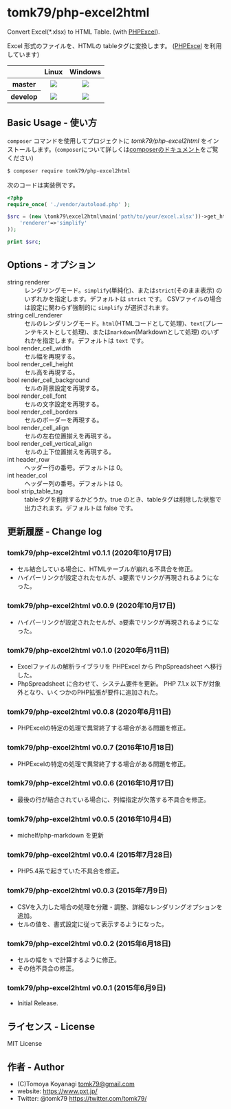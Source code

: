 # tomk79/php-excel2html


Convert Excel(\*.xlsx) to HTML Table. (with [PHPExcel](https://github.com/PHPOffice/PHPExcel)).

Excel 形式のファイルを、HTMLの tableタグに変換します。
([PHPExcel](https://github.com/PHPOffice/PHPExcel) を利用しています)

<table>
  <thead>
    <tr>
      <th></th>
      <th>Linux</th>
      <th>Windows</th>
    </tr>
  </thead>
  <tbody>
    <tr>
      <th>master</th>
      <td align="center">
        <a href="https://travis-ci.org/tomk79/php-excel2html"><img src="https://secure.travis-ci.org/tomk79/php-excel2html.svg?branch=master"></a>
      </td>
      <td align="center">
        <a href="https://ci.appveyor.com/project/tomk79/php-excel2html"><img src="https://ci.appveyor.com/api/projects/status/o2d8bo08weasyvlh/branch/master?svg=true"></a>
      </td>
    </tr>
    <tr>
      <th>develop</th>
      <td align="center">
        <a href="https://travis-ci.org/tomk79/php-excel2html"><img src="https://secure.travis-ci.org/tomk79/php-excel2html.svg?branch=develop"></a>
      </td>
      <td align="center">
        <a href="https://ci.appveyor.com/project/tomk79/php-excel2html"><img src="https://ci.appveyor.com/api/projects/status/o2d8bo08weasyvlh/branch/develop?svg=true"></a>
      </td>
    </tr>
  </tbody>
</table>


## Basic Usage - 使い方

`composer` コマンドを使用してプロジェクトに _tomk79/php-excel2html_ をインストールします。(`composer`について詳しくは[composerのドキュメント](https://getcomposer.org/doc/)をご覧ください)

```bash
$ composer require tomk79/php-excel2html
```

次のコードは実装例です。

```php
<?php
require_once( './vendor/autoload.php' );

$src = (new \tomk79\excel2html\main('path/to/your/excel.xlsx'))->get_html(array(
	'renderer'=>'simplify'
));

print $src;
```

## Options - オプション

<dl>
  <dt>string renderer</dt>
    <dd>レンダリングモード。<code>simplify</code>(単純化)、または<code>strict</code>(そのまま表示) のいずれかを指定します。デフォルトは <code>strict</code> です。 CSVファイルの場合は設定に関わらず強制的に <code>simplify</code> が選択されます。</dd>
  <dt>string cell_renderer</dt>
    <dd>セルのレンダリングモード。<code>html</code>(HTMLコードとして処理)、<code>text</code>(プレーンテキストとして処理)、または<code>markdown</code>(Markdownとして処理) のいずれかを指定します。デフォルトは <code>text</code> です。</dd>

  <dt>bool render_cell_width</dt>
    <dd>セル幅を再現する。</dd>
  <dt>bool render_cell_height</dt>
    <dd>セル高を再現する。</dd>
  <dt>bool render_cell_background</dt>
    <dd>セルの背景設定を再現する。</dd>
  <dt>bool render_cell_font</dt>
    <dd>セルの文字設定を再現する。</dd>
  <dt>bool render_cell_borders</dt>
    <dd>セルのボーダーを再現する。</dd>
  <dt>bool render_cell_align</dt>
    <dd>セルの左右位置揃えを再現する。</dd>
  <dt>bool render_cell_vertical_align</dt>
    <dd>セルの上下位置揃えを再現する。</dd>

  <dt>int header_row</dt>
    <dd>ヘッダー行の番号。デフォルトは 0。</dd>
  <dt>int header_col</dt>
    <dd>ヘッダー列の番号。デフォルトは 0。</dd>
  <dt>bool strip_table_tag</dt>
    <dd>tableタグを削除するかどうか。true のとき、tableタグは削除した状態で出力されます。デフォルトは false です。</dd>
</dl>


## 更新履歴 - Change log

### tomk79/php-excel2html v0.1.1 (2020年10月17日)

- セル結合している場合に、HTMLテーブルが崩れる不具合を修正。
- ハイパーリンクが設定されたセルが、a要素でリンクが再現されるようになった。

### tomk79/php-excel2html v0.0.9 (2020年10月17日)

- ハイパーリンクが設定されたセルが、a要素でリンクが再現されるようになった。

### tomk79/php-excel2html v0.1.0 (2020年6月11日)

- Excelファイルの解析ライブラリを PHPExcel から PhpSpreadsheet へ移行した。
- PhpSpreadsheet に合わせて、システム要件を更新。 PHP 7.1.x 以下が対象外となり、いくつかのPHP拡張が要件に追加された。

### tomk79/php-excel2html v0.0.8 (2020年6月11日)

- PHPExcelの特定の処理で異常終了する場合がある問題を修正。

### tomk79/php-excel2html v0.0.7 (2016年10月18日)

- PHPExcelの特定の処理で異常終了する場合がある問題を修正。

### tomk79/php-excel2html v0.0.6 (2016年10月17日)

- 最後の行が結合されている場合に、列幅指定が欠落する不具合を修正。

### tomk79/php-excel2html v0.0.5 (2016年10月4日)

- michelf/php-markdown を更新

### tomk79/php-excel2html v0.0.4 (2015年7月28日)

- PHP5.4系で起きていた不具合を修正。

### tomk79/php-excel2html v0.0.3 (2015年7月9日)

- CSVを入力した場合の処理を分離・調整、詳細なレンダリングオプションを追加。
- セルの値を、書式設定に従って表示するようになった。


### tomk79/php-excel2html v0.0.2 (2015年6月18日)

- セルの幅を `%` で計算するように修正。
- その他不具合の修正。

### tomk79/php-excel2html v0.0.1 (2015年6月9日)

- Initial Release.


## ライセンス - License

MIT License


## 作者 - Author

- (C)Tomoya Koyanagi <tomk79@gmail.com>
- website: <https://www.pxt.jp/>
- Twitter: @tomk79 <https://twitter.com/tomk79/>
